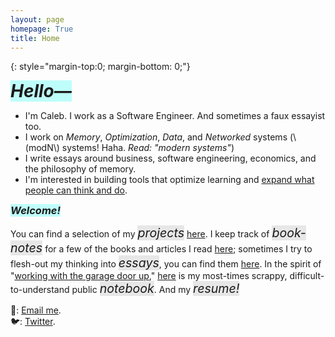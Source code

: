```yaml
---
layout: page
homepage: True
title: Home
---
```


{: style="margin-top:0; margin-bottom: 0;"}

<h1 style="background-color: #00ffef40;display: inline;"><em>Hello—</em></h1>

- I'm Caleb. I work as a Software Engineer. And sometimes a faux essayist too.
- I work on _Memory_, _Optimization_, _Data_, and _Networked_ systems (\\(modN\\) systems! Haha. _Read: "modern systems"_)
- I write essays around business, software engineering, economics, and the philosophy of memory.
- I'm interested in building tools that optimize learning and [expand what people can think and do](https://numinous.productions/ttft/).

<h3 style="background-color: #00ffef40;display: inline;"><em>Welcome!</em></h3>

You can find a selection of my <span style="background-color: #a3a3a340;display: inline;font-size: 1.4em;font-style: italic;"><a href="/projects/" style="text-decoration: none;">projects</a></span> [here](/projects/). I keep track of <span style="background-color: #a3a3a340;display: inline;font-size: 1.4em;font-style: italic;"><a href="/booknotes/" style="text-decoration: none;">book-notes</a></span> for a few of the books and articles I read [here](/booknotes/); sometimes I try to flesh-out my thinking into <span style="background-color: #a3a3a340;display: inline;font-size: 1.4em;font-style: italic;"><a href="/essays/" style="text-decoration: none;">essays</a></span>, you can find them [here](/essays/). In the spirit of "[working with the garage door up](https://notes.andymatuschak.org/Work_with_the_garage_door_up)," [here](/notes/) is my most-times scrappy, difficult-to-understand public <span style="background-color: #a3a3a340;display: inline;font-size: 1.4em;font-style: italic;"><a href="/notes/" style="text-decoration: none;">notebook</a></span>. And my <span style="background-color: #a3a3a340;display: inline;font-size: 1.4em;font-style: italic;"><a href="/resume.pdf/" style="text-decoration: none;">resume!</a></span>  


📩: [Email me](mailto:dco2.caleb@gmail.com).  
🐦: [Twitter](https://twitter.com/rojaye_shegz).   
